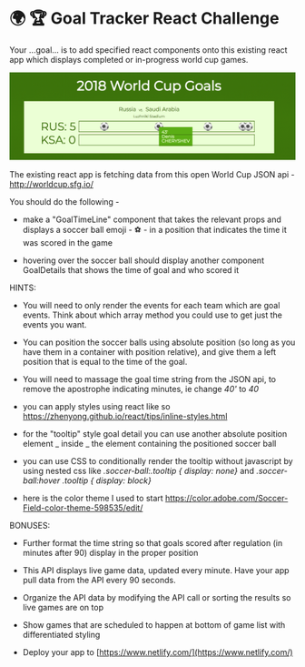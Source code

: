 # 🌍 🏆 Goal Tracker React Challenge

Your ...goal... is to add specified react components onto this existing react app which displays completed or in-progress world cup games.

![Screenshot](screenshot.png)

The existing react app is fetching data from this open World Cup JSON api - http://worldcup.sfg.io/

You should do the following -

- make a "GoalTimeLine" component that takes the relevant props and displays a soccer ball emoji - ⚽️ - in a position that indicates the time it was scored in the game

- hovering over the soccer ball should display another component GoalDetails that shows the time of goal and who scored it

HINTS:

- You will need to only render the events for each team which are goal events. Think about which array method you could use to get just the events you want.

- You can position the soccer balls using absolute position (so long as you have them in a container with position relative), and give them a left position that is equal to the time of the goal.

- You will need to massage the goal time string from the JSON api, to remove the apostrophe indicating minutes, ie change _40'_ to _40_

- you can apply styles using react like so https://zhenyong.github.io/react/tips/inline-styles.html

- for the "tooltip" style goal detail you can use another absolute position element _ inside _ the element containing the positioned soccer ball

- you can use CSS to conditionally render the tooltip without javascript by using nested css like _.soccer-ball:.tooltip { display: none}_ and _.soccer-ball:hover .tooltip { display: block}_

- here is the color theme I used to start https://color.adobe.com/Soccer-Field-color-theme-598535/edit/

BONUSES:

- Further format the time string so that goals scored after regulation (in minutes after 90) display in the proper position

- This API displays live game data, updated every minute.  Have your app pull data from the API every 90 seconds.

- Organize the API data by modifying the API call or sorting the results so live games are on top

- Show games that are scheduled to happen at bottom of game list with differentiated styling

- Deploy your app to [https://www.netlify.com/](https://www.netlify.com/)
